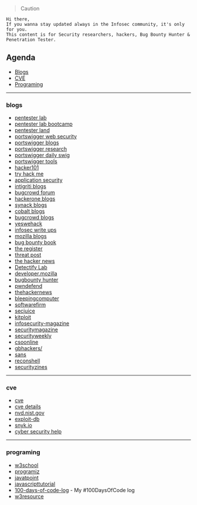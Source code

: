> Caution
```
Hi there,
If you wanna stay updated always in the Infosec community, it's only for you.
This content is for Security researchers, hackers, Bug Bounty Hunter & Penetration Tester.
```






## Agenda 
 - [Blogs](#blogs)
 - [CVE](#cve)
 - [Programing](#programing)

---












### blogs
   - [pentester lab](https://pentesterlab.com/)
   - [pentester lab bootcamp](https://pentesterlab.com/bootcamp)
   - [pentester land](https://pentester.land/list-of-bug-bounty-writeups.html?fbclid=IwAR2mmTxh70LqvtqZEtZo3-zL6_LGUR4Cr3H1NtYctKGQKpFA9NEHs5U4kl8)
   - [portswigger web security](https://portswigger.net/web-security/all-materials/detailed)
   - [portswigger blogs](https://portswigger.net/blog)
   - [portswigger research](https://portswigger.net/research)
   - [portswigger daily swig](https://portswigger.net/daily-swig)
   - [portswigger tools](https://portswigger.net/daily-swig/hacking-tools)
   - [hacker101](https://www.hacker101.com/)
   - [try hack me](https://tryhackme.com/hacktivities)
   - [application security](https://application.security/)
   - [intigriti blogs](https://blog.intigriti.com/)
   - [bugcrowd forum](https://forum.bugcrowd.com/)
   - [hackerone blogs](https://www.hackerone.com/blog)
   - [synack blogs](https://www.synack.com/blog/)
   - [cobalt blogs](https://cobalt.io/blog)
   - [bugcrowd blogs](https://www.bugcrowd.com/blog/)
   - [yeswehack](https://blog.yeswehack.com/)
   - [infosec write ups](https://infosecwriteups.com/)
   - [mozilla blogs](https://blog.mozilla.org/en/)
   - [bug bounty book](https://gowsundar.gitbook.io/book-of-bugbounty-tips/intigrity-tips)
   - [the register](https://www.theregister.com/)
   - [threat post](https://threatpost.com/)
   - [the hacker news](https://thehackernews.com/)
   - [Detectify Lab](https://labs.detectify.com/)
   - [developer.mozilla](https://developer.mozilla.org/en-US/)
   - [bugbounty hunter](https://www.bugbountyhunter.com/)
   - [pwndefend](https://www.pwndefend.com/)
   - [thehackernews](https://thehackernews.com/)
   - [bleepingcomputer](https://www.bleepingcomputer.com/)
   - [softwarefirm](https://www.softwarefirms.co/blog/)
   - [secjuice](https://www.secjuice.com/)
   - [kitploit](https://www.kitploit.com/)
   - [infosecurity-magazine](https://www.infosecurity-magazine.com/)
   - [securitymagazine](https://www.securitymagazine.com/)
   - [securityweekly](https://securityweekly.com/blog)
   - [csoonline](https://www.csoonline.com/)
   - [gbhackers/](https://gbhackers.com/)
   - [sans](https://www.sans.org/blog/)
   - [reconshell](https://reconshell.com/)
   - [securityzines](https://securityzines.com/)
   
   
   
   
   
----   
      
   
### cve
   - [cve](https://cve.mitre.org/)
   - [cve details](https://www.cvedetails.com/)
   - [nvd.nist.gov](https://nvd.nist.gov/vuln/search)
   - [exploit-db](https://www.exploit-db.com/)
   - [snyk.io](https://snyk.io/)
   - [cyber security help](https://www.cybersecurity-help.cz/vdb/)







-----


### programing

 - [w3school](https://www.w3schools.com/)
 - [programiz](https://www.programiz.com/)
 - [javatpoint](https://www.javatpoint.com/)
 - [javascripttutorial](https://www.javascripttutorial.net/)
 - [100-days-of-code-log](https://github.com/james-priest/100-days-of-code-log) - My #100DaysOfCode log
 - [w3resource](https://www.w3resource.com/index.php)










